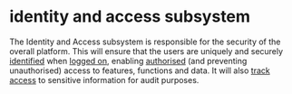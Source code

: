# identity and access subsystem

The Identity and Access subsystem is responsible for the security of the overall platform. This will ensure that the users are uniquely and securely [identified](identity-component.md) when [logged on](authentication.md), enabling [authorised](authorisation.md) \(and preventing unauthorised\) access to features, functions and data. It will also [track access](audit-component.md) to sensitive information for audit purposes.

